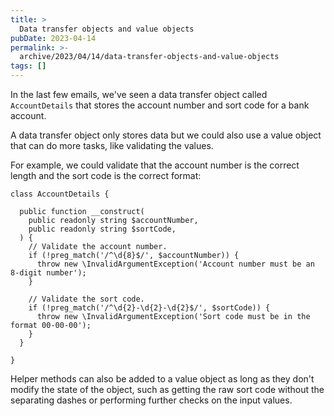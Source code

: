 ```yaml
---
title: >
  Data transfer objects and value objects
pubDate: 2023-04-14
permalink: >-
  archive/2023/04/14/data-transfer-objects-and-value-objects
tags: []
---
```


In the last few emails, we've seen a data transfer object called `AccountDetails` that stores the account number and sort code for a bank account.

A data transfer object only stores data but we could also use a value object that can do more tasks, like validating the values.

For example, we could validate that the account number is the correct length and the sort code is the correct format:

```language-php
class AccountDetails {

  public function __construct(
    public readonly string $accountNumber,
    public readonly string $sortCode,
  ) {
    // Validate the account number.
    if (!preg_match('/^\d{8}$/', $accountNumber)) {
      throw new \InvalidArgumentException('Account number must be an 8-digit number');
    }

    // Validate the sort code.
    if (!preg_match('/^\d{2}-\d{2}-\d{2}$/', $sortCode)) {
      throw new \InvalidArgumentException('Sort code must be in the format 00-00-00');
    }
  }

}
```

Helper methods can also be added to a value object as long as they don't modify the state of the object, such as getting the raw sort code without the separating dashes or performing further checks on the input values.
